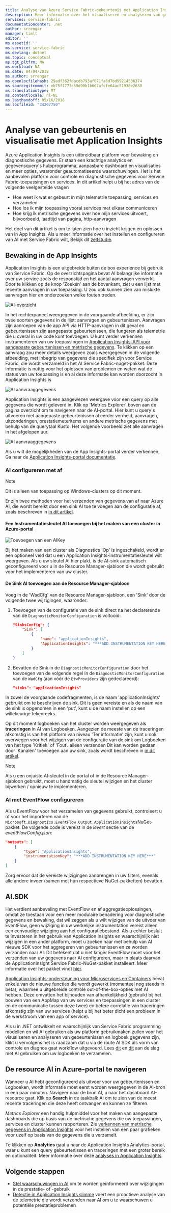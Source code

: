 ```yaml
---
title: Analyse van Azure Service Fabric-gebeurtenis met Application Insights | Microsoft Docs
description: Meer informatie over het visualiseren en analyseren van gebeurtenissen met Application Insights voor controle en diagnostische gegevens van Azure Service Fabric-clusters.
services: service-fabric
documentationcenter: .net
author: srrengar
manager: timlt
editor: ''
ms.assetid: ''
ms.service: service-fabric
ms.devlang: dotnet
ms.topic: conceptual
ms.tgt_pltfrm: NA
ms.workload: NA
ms.date: 04/04/2018
ms.author: srrengar
ms.openlocfilehash: 29adf362fdacdb793af071fa6d7bd59214536374
ms.sourcegitcommit: eb75f177fc59d90b1b667afcfe64ac51936e2638
ms.translationtype: MT
ms.contentlocale: nl-NL
ms.lasthandoff: 05/16/2018
ms.locfileid: "34207750"
---
```

# <a name="event-analysis-and-visualization-with-application-insights"></a>Analyse van gebeurtenis en visualisatie met Application Insights

Azure Application Insights is een uitbreidbaar platform voor bewaking en diagnostische gegevens. Er staan een krachtige analytics en gegevensquery's hulpprogramma, aanpasbare dashboard en visualisaties en meer opties, waaronder geautomatiseerde waarschuwingen. Het is het aanbevolen platform voor controle en diagnostische gegevens voor Service Fabric-toepassingen en services. In dit artikel helpt u bij het adres van de volgende veelgestelde vragen

* Hoe weet ik wat er gebeurt in mijn telemetrie toepassing, services en verzamelen
* Hoe los ik mijn toepassing vooral services met elkaar communiceren
* Hoe krijg ik metrische gegevens over hoe mijn services uitvoert, bijvoorbeeld, laadtijd van pagina, http-aanvragen

Het doel van dit artikel is om te laten zien hoe u inzicht krijgen en oplossen van in App Insights. Als u meer informatie over het instellen en configureren van AI met Service Fabric wilt, Bekijk dit [zelfstudie](service-fabric-tutorial-monitoring-aspnet.md).

## <a name="monitoring-in-app-insights"></a>Bewaking in de App Insights

Application Insights is een uitgebreide buiten de box experience bij gebruik van Service Fabric. Op de overzichtspagina bevat AI belangrijke informatie over uw service zoals de responstijd en het aantal aanvragen verwerkt. Door te klikken op de knop 'Zoeken' aan de bovenkant, ziet u een lijst met recente aanvragen in uw toepassing. U zou ook kunnen zien van mislukte aanvragen hier en onderzoeken welke fouten treden.

![AI-overzicht](media/service-fabric-diagnostics-event-analysis-appinsights/ai-overview.png)

In het rechterpaneel weergegeven in de voorgaande afbeelding, er zijn twee soorten gegevens in de lijst: aanvragen en gebeurtenissen. Aanvragen zijn aanroepen van de app API via HTTP-aanvragen in dit geval en gebeurtenissen zijn aangepaste gebeurtenissen, die fungeren als telemetrie die u overal in uw code kunt toevoegen. U kunt verder verkennen instrumenteren van uw toepassingen in [Application Insights-API voor aangepaste gebeurtenissen en metrische gegevens](../application-insights/app-insights-api-custom-events-metrics.md). Te klikken op een aanvraag zou meer details weergeven zoals weergegeven in de volgende afbeelding, met inbegrip van gegevens die specifiek zijn voor Service Fabric, die wordt verzameld in het AI Service Fabric-nuget-pakket. Deze informatie is nuttig voor het oplossen van problemen en weten wat de status van uw toepassing is en al deze informatie kan worden doorzocht in Application Insights is

![AI aanvraaggegevens](media/service-fabric-diagnostics-event-analysis-appinsights/ai-request-details.png)

Application Insights is een aangewezen weergave voor een query op alle gegevens die wordt geleverd in. Klik op 'Metrics Explorer' boven aan de pagina overzicht om te navigeren naar de AI-portal. Hier kunt u query's uitvoeren met aangepaste gebeurtenissen al eerder vermeld, aanvragen, uitzonderingen, prestatiemeteritems en andere metrische gegevens met behulp van de querytaal Kusto. Het volgende voorbeeld ziet alle aanvragen in het afgelopen uur.

![AI aanvraaggegevens](media/service-fabric-diagnostics-event-analysis-appinsights/ai-metrics-explorer.png)

Als u wilt de mogelijkheden van de App Insights-portal verder verkennen, Ga naar de [Application Insights-portal documentatie](../application-insights/app-insights-dashboards.md).

### <a name="configuring-ai-with-wad"></a>AI configureren met af

>[!NOTE]
>Dit is alleen van toepassing op Windows-clusters op dit moment.

Er zijn twee methoden voor het verzenden van gegevens van af naar Azure AI, die wordt bereikt door een sink AI toe te voegen aan de configuratie af, zoals beschreven in [in dit artikel](../monitoring-and-diagnostics/azure-diagnostics-configure-application-insights.md).

#### <a name="add-an-ai-instrumentation-key-when-creating-a-cluster-in-azure-portal"></a>Een Instrumentatiesleutel AI toevoegen bij het maken van een cluster in Azure-portal

![Toevoegen van een AIKey](media/service-fabric-diagnostics-event-analysis-appinsights/azure-enable-diagnostics.png)

Bij het maken van een cluster als Diagnostics 'Op' is ingeschakeld, wordt er een optioneel veld dat u een Application Insights-instrumentatiesleutel wilt weergeven. Als u uw sleutel AI hier plakt, is de AI-sink automatisch geconfigureerd voor u in de Resource Manager-sjabloon die wordt gebruikt voor het implementeren van uw cluster.

#### <a name="add-the-ai-sink-to-the-resource-manager-template"></a>De Sink AI toevoegen aan de Resource Manager-sjabloon

Voeg in de 'WadCfg' van de Resource Manager-sjabloon, een 'Sink' door de volgende twee wijzigingen, waaronder:

1. Toevoegen van de configuratie van de sink direct na het declarerende van de `DiagnosticMonitorConfiguration` is voltooid:

    ```json
    "SinksConfig": {
        "Sink": [
            {
                "name": "applicationInsights",
                "ApplicationInsights": "***ADD INSTRUMENTATION KEY HERE***"
            }
        ]
    }

    ```

2. Bevatten de Sink in de `DiagnosticMonitorConfiguration` door het toevoegen van de volgende regel in de `DiagnosticMonitorConfiguration` van de `WadCfg` (aan vóór de `EtwProviders` zijn gedeclareerd):

    ```json
    "sinks": "applicationInsights"
    ```

In zowel de voorgaande codefragmenten, is de naam 'applicationInsights' gebruikt om te beschrijven de sink. Dit is geen vereiste en als de naam van de sink is opgenomen in een 'put', kunt u de naam instellen op een willekeurige tekenreeks.

Op dit moment logboeken van het cluster worden weergegeven als **traceringen** in AI van Logboeken. Aangezien de meeste van de traceringen afkomstig is van het platform van niveau 'Ter informatie' zijn, kunt u ook overwegen voor het wijzigen van de configuratie van de sink om Logboeken van het type 'Kritiek' of 'Fout'. alleen verzenden Dit kan worden gedaan door 'Kanalen' toevoegen aan uw sink, zoals wordt beschreven in [in dit artikel](../monitoring-and-diagnostics/azure-diagnostics-configure-application-insights.md).

>[!NOTE]
>Als u een onjuiste AI-sleutel in de portal of in de Resource Manager-sjabloon gebruikt, moet u handmatig de sleutel wijzigen en het cluster bijwerken / opnieuw te implementeren.

### <a name="configuring-ai-with-eventflow"></a>AI met EventFlow configureren

Als u EventFlow voor het verzamelen van gegevens gebruikt, controleert u of voor het importeren van de `Microsoft.Diagnostics.EventFlow.Output.ApplicationInsights`NuGet-pakket. De volgende code is vereist in de *levert* sectie van de *eventFlowConfig.json*:

```json
"outputs": [
    {
        "type": "ApplicationInsights",
        "instrumentationKey": "***ADD INSTRUMENTATION KEY HERE***"
    }
]
```

Zorg ervoor dat de vereiste wijzigingen aanbrengen in uw filters, evenals alle andere invoer (samen met hun respectieve NuGet-pakketten) bevatten.

## <a name="aisdk"></a>AI.SDK

Het verdient aanbeveling met EventFlow en af aggregatieoplossingen, omdat ze toestaan voor een meer modulaire benadering voor diagnostische gegevens en bewaking, dat wil zeggen als u wilt wijzigen van de uitvoer van EventFlow, geen wijziging in uw werkelijke instrumentation vereist alleen een eenvoudige wijziging aan het configuratiebestand. Als u echter besluit te investeren in het gebruik van Application Insights en waarschijnlijk niet wijzigen in een ander platform, moet u zoeken naar met behulp van AI nieuwe SDK voor het aggregeren van gebeurtenissen en ze worden verzonden naar AI. Dit betekent dat u niet langer EventFlow moet voor het verzenden van uw gegevens naar AI configureren, maar in plaats daarvan de ApplicationInsight Service Fabric-NuGet-pakket installeert. Meer informatie over het pakket vindt [hier](https://github.com/Microsoft/ApplicationInsights-ServiceFabric).

[Application Insights-ondersteuning voor Microservices en Containers](https://azure.microsoft.com/blog/app-insights-microservices/) bevat enkele van de nieuwe functies die wordt gewerkt (momenteel nog steeds in beta), waarmee u uitgebreide controle out-of-the-box-opties met AI hebben. Deze omvatten het bijhouden van afhankelijkheid (gebruikt bij het bouwen van een AppMap van uw services en toepassingen in een cluster en de communicatie tussen deze twee) en betere correlatie van traceringen afkomstig zijn van uw services (helpt u bij het beter dicht een probleem in de werkstroom van een app of service).

Als u in .NET ontwikkelt en waarschijnlijk van Service Fabric programming modellen en wil AI gebruiken als uw platform gebruikmaken zullen voor het visualiseren en analyseren van gebeurtenissen en logboek gegevens zijn, klikt u vervolgens het is raadzaam dat u via de route AI SDK als vorm van controle en diagnos gaat workflow uitgevoerd. Lees [dit](../application-insights/app-insights-asp-net-more.md) en [dit](../application-insights/app-insights-asp-net-trace-logs.md) aan de slag met AI gebruiken om uw logboeken te verzamelen.

## <a name="navigating-the-ai-resource-in-azure-portal"></a>De resource AI in Azure-portal te navigeren

Wanneer u AI hebt geconfigureerd als uitvoer voor uw gebeurtenissen en Logboeken, wordt informatie moet eerst worden weergegeven in de AI-bron in een paar minuten. Navigeer naar de bron AI, u naar het dashboard AI-resource gaat. Klik op **Search** in de taakbalk AI om te zien van de meest recente traceringen die deze heeft ontvangen en kunnen ze filteren.

*Metrics Explorer* een handig hulpmiddel voor het maken van aangepaste dashboards die op basis van de metrische gegevens die uw toepassingen, services en cluster kunnen rapporteren. Zie [verkennen van metrische gegevens in Application Insights](../application-insights/app-insights-metrics-explorer.md) voor het instellen van een paar grafieken voor uzelf op basis van de gegevens die u verzamelt.

Te klikken op **Analytics** gaat u naar de Application Insights Analytics-portal, waar u kunt een query gebeurtenissen en traceringen met een groter bereik en optionaliteit. Meer informatie over deze [analyses in Application Insights](../application-insights/app-insights-analytics.md).

## <a name="next-steps"></a>Volgende stappen

* [Stel waarschuwingen in AI](../application-insights/app-insights-alerts.md) om te worden geïnformeerd over wijzigingen in de prestatie- of -gebruik
* [Detectie in Application Insights slimme](../application-insights/app-insights-proactive-diagnostics.md) voert een proactieve analyse van de telemetrie die wordt verzonden naar AI om u te waarschuwen u potentiële prestatieproblemen
